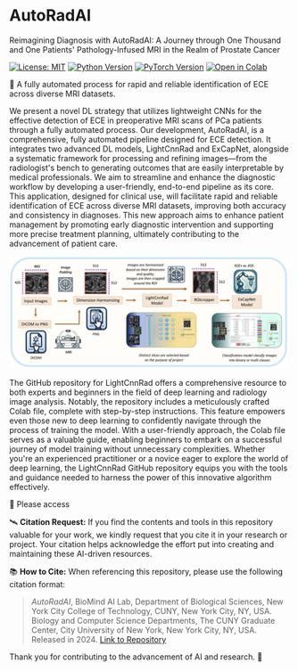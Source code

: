 # AutoRadAI
Reimagining Diagnosis with AutoRadAI: A Journey through One Thousand and One Patients' Pathology-Infused MRI in the Realm of Prostate Cancer


[![License: MIT](https://img.shields.io/badge/License-MIT-yellow.svg)](https://opensource.org/licenses/MIT)
[![Python Version](https://img.shields.io/badge/python-3.10.12-red.svg)](https://www.python.org/downloads/release/python-31012/)
[![PyTorch Version](https://img.shields.io/badge/PyTorch-1.9.0-green.svg)](https://pytorch.org/get-started/locally/)
[![Open in Colab](https://colab.research.google.com/assets/colab-badge.svg)](https://github.com/PKhosravi-CityTech/AutoRadAI/blob/main/)


:diamond_shape_with_a_dot_inside: A fully automated process for rapid and reliable identification of ECE across diverse MRI datasets.

We present a novel DL strategy that utilizes lightweight CNNs for the effective detection of ECE in preoperative MRI scans of PCa patients through a fully automated process. Our development, AutoRadAI, is a comprehensive, fully automated pipeline designed for ECE detection. It integrates two advanced DL models, LightCnnRad and ExCapNet, alongside a systematic framework for processing and refining images—from the radiologist's bench to generating outcomes that are easily interpretable by medical professionals. We aim to streamline and enhance the diagnostic workflow by developing a user-friendly, end-to-end pipeline as its core. This application, designed for clinical use, will facilitate rapid and reliable identification of ECE across diverse MRI datasets, improving both accuracy and consistency in diagnoses. This new approach aims to enhance patient management by promoting early diagnostic intervention and supporting more precise treatment planning, ultimately contributing to the advancement of patient care.


<img src="https://github.com/PKhosravi-CityTech/AutoRadAI/blob/main/Images/Figure1.png" width="500" />

The GitHub repository for LightCnnRad offers a comprehensive resource to both experts and beginners in the field of deep learning and radiology image analysis. Notably, the repository includes a meticulously crafted Colab file, complete with step-by-step instructions. This feature empowers even those new to deep learning to confidently navigate through the process of training the model. With a user-friendly approach, the Colab file serves as a valuable guide, enabling beginners to embark on a successful journey of model training without unnecessary complexities. Whether you're an experienced practitioner or a novice eager to explore the world of deep learning, the LightCnnRad GitHub repository equips you with the tools and guidance needed to harness the power of this innovative algorithm effectively.

:diamond_shape_with_a_dot_inside: Please access 

🛰️ **Citation Request:** If you find the contents and tools in this repository valuable for your work, we kindly request that you cite it in your research or project. Your citation helps acknowledge the effort put into creating and maintaining these AI-driven resources.

📚 **How to Cite:** When referencing this repository, please use the following citation format:

> *AutoRadAI*, BioMind AI Lab, Department of Biological Sciences, New York City College of Technology, CUNY, New York City, NY, USA. Biology and Computer Science Departments, The CUNY Graduate Center, City University of New York, New York City, NY, USA. Released in 2024. [Link to Repository](https://github.com/PKhosravi-CityTech/AutoRadAI)

Thank you for contributing to the advancement of AI and research. 🤖













